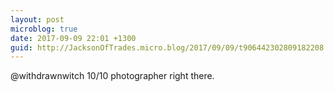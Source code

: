 ```yaml
---
layout: post
microblog: true
date: 2017-09-09 22:01 +1300
guid: http://JacksonOfTrades.micro.blog/2017/09/09/t906442302809182208.html
---
```

@withdrawnwitch 10/10 photographer right there.

